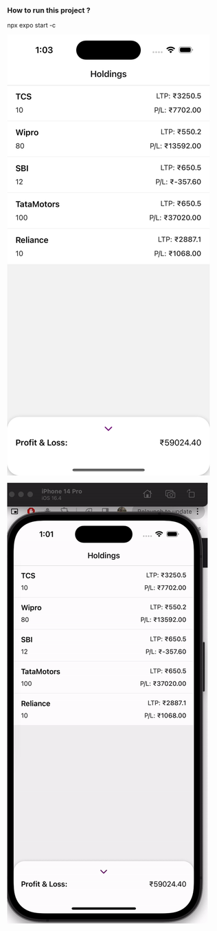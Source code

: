 ### How to run this project ?

npx expo start -c

![img](assets/Screenshot.png?raw=true)

![img](assets/Upstox.gif?raw=true)
